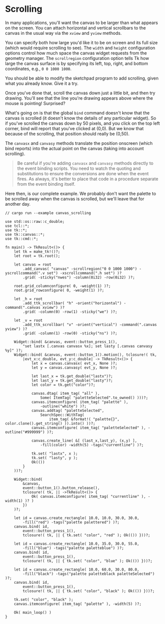 # Scrolling

In many applications, you'll want the canvas to be larger than what appears on
the screen. You can attach horizontal and vertical scrollbars to the canvas in
the usual way via the `xview` and `yview` methods.

You can specify both how large you'd like it to be on screen and its full size
(which would require scrolling to see). The `width` and `height` configuration
options control how much space the canvas widget requests from the geometry
manager. The `scrollregion` configuration option tells Tk how large the canvas
surface is by specifying its left, top, right, and bottom coordinates, e.g.,
`0 0 1000 1000`.

You should be able to modify the sketchpad program to add scrolling, given what
you already know. Give it a try.

Once you've done that, scroll the canvas down just a little bit, and then try
drawing. You'll see that the line you're drawing appears above where the mouse
is pointing! Surprised?

What's going on is that the global `bind` command doesn't know that the canvas
is scrolled (it doesn't know the details of any particular widget). So if you've
scrolled the canvas down by 50 pixels, and you click on the top left corner,
bind will report that you've clicked at (0,0). But we know that because of the
scrolling, that position should really be (0,50).

The `canvasx` and `canvasy` methods translate the position onscreen (which bind
reports) into the actual point on the canvas (taking into account scrolling).

> Be careful if you're adding `canvasx` and `canvasy` methods directly to the
event binding scripts. You need to watch the quoting and substitutions to ensure
the conversions are done when the event fires. As always, it's better to place
that code in a procedure separate from the event binding itself.

Here then, is our complete example. We probably don't want the palette to be
scrolled away when the canvas is scrolled, but we'll leave that for another day.

```rust,no_run
// cargo run --example canvas_scrolling

use std::os::raw::c_double;
use tcl::*;
use tk::*;
use tk::canvas::*;
use tk::cmd::*;

fn main() -> TkResult<()> {
    let tk = make_tk!()?;
    let root = tk.root();

    let canvas = root
        .add_canvas( "canvas" -scrollregion("0 0 1000 1000") -yscrollcommand(".v set") -xscrollcommand(".h set") )?
        .grid( -sticky("nwes") -column(0i32) -row(0i32) )?;

    root.grid_columnconfigure( 0, -weight(1) )?;
    root.grid_rowconfigure( 0, -weight(1) )?;

    let _h = root
        .add_ttk_scrollbar( "h" -orient("horizontal") -command(".canvas xview") )?
        .grid( -column(0) -row(1) -sticky("we") )?;

    let _v = root
        .add_ttk_scrollbar( "v" -orient("vertical") -command(".canvas yview") )?
        .grid( -column(1) -row(0) -sticky("ns") )?;

    Widget::bind( &canvas, event::button_press_1(),
        "set lastx [.canvas canvasx %x]; set lasty [.canvas canvasy %y]" )?;
    Widget::bind( &canvas, event::button_1().motion(), tclosure!( tk,
        |evt_x:c_double, evt_y:c_double| -> TkResult<()> {
            let x = canvas.canvasx( evt_x, None )?;
            let y = canvas.canvasy( evt_y, None )?;
        
            let last_x = tk.get_double("lastx")?;
            let last_y = tk.get_double("lasty")?;
            let color = tk.get("color")?;

            canvas.dtag( item_tag( "all" ),
                Some( ItemTag( "paletteSelected".to_owned() )))?;
            canvas.itemconfigure( item_tag( "palette" ),
                -outline("white") )?;
            canvas.addtag( "paletteSelected",
                SearchSpec::WithTag(
                    item_tag( &format!( "palette{}", color.clone().get_string() )).into() ))?;
            canvas.itemconfigure( item_tag( "paletteSelected" ), -outline("#999999") )?;

            canvas.create_line( &[ (last_x,last_y), (x,y) ],
                -fill(color) -width(5) -tags("currentline") )?;

            tk.set( "lastx", x );
            tk.set( "lasty", y );
            Ok(())
        }
    ))?;

    Widget::bind(
        &canvas,
        event::button_1().button_release(),
        tclosure!( tk, || ->TkResult<()> {
            Ok( canvas.itemconfigure( item_tag( "currentline" ), -width(1) )? )
        })
    )?;

    let id = canvas.create_rectangle( 10.0, 10.0, 30.0, 30.0,
        -fill("red") -tags("palette palettered") )?;
    canvas.bind( id,
        event::button_press_1(),
        tclosure!( tk, || { tk.set( "color", "red" ); Ok(()) }))?;

    let id = canvas.create_rectangle( 10.0, 35.0, 30.0, 55.0,
        -fill("blue") -tags("palette paletteblue") )?;
    canvas.bind( id,
        event::button_press_1(),
        tclosure!( tk, || { tk.set( "color", "blue" ); Ok(()) }))?;

    let id = canvas.create_rectangle( 10.0, 60.0, 30.0, 80.0,
        -fill("black") -tags("palette paletteblack paletteSelected") )?;
    canvas.bind( id,
        event::button_press_1(),
        tclosure!( tk, || { tk.set( "color", "black" ); Ok(()) }))?;

    tk.set( "color", "black" );
    canvas.itemconfigure( item_tag( "palette" ), -width(5) )?;

    Ok( main_loop() )
}
```
